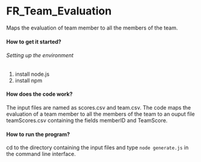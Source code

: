 # FR_Team_Evaluation
Maps the evaluation of team member to all the members of the team.
#### How to get it started?
###### *Setting up the environment*
1. install node.js
2. install npm
#### How does the code work?
The input files are named as scores.csv and team.csv.
The code maps the evaluation of a team member to all the members of the team to an ouput file teamScores.csv containing the fields memberID and TeamScore.
#### How to run the program?
cd to the directory containing the input files and type `node generate.js` in the command line interface.
